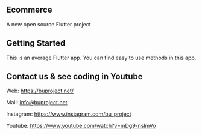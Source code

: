 Ecommerce
------------------------------------------------------------------------------------------------------------
A new open source Flutter project

Getting Started
------------------------------------------------------------------------------------------------------------
This is an average Flutter app. You can find easy to use 
methods in this app.
 
       

     

Contact us & see coding in Youtube
------------------------------------------------------------------------------------------------------------------------------------
Web: https://buproject.net/

Mail: info@buproject.net

Instagram: https://www.instagram.com/bu_project

Youtube: 
https://www.youtube.com/watch?v=mDg9-nslmVo
